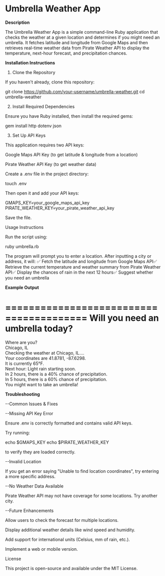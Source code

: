 # Umbrella Weather App

**Description**

The Umbrella Weather App is a simple command-line Ruby application that checks the weather at a given location and determines if you might need an umbrella. It fetches latitude and longitude from Google Maps and then retrieves real-time weather data from Pirate Weather API to display the temperature, next-hour forecast, and precipitation chances.

**Installation Instructions**

1. Clone the Repository

If you haven't already, clone this repository:

git clone https://github.com/your-username/umbrella-weather.git
cd umbrella-weather

2. Install Required Dependencies

Ensure you have Ruby installed, then install the required gems:

gem install http dotenv json

3. Set Up API Keys

This application requires two API keys:

Google Maps API Key (to get latitude & longitude from a location)

Pirate Weather API Key (to get weather data)

Create a .env file in the project directory:

touch .env

Then open it and add your API keys:

GMAPS_KEY=your_google_maps_api_key
PIRATE_WEATHER_KEY=your_pirate_weather_api_key

Save the file.

Usage Instructions

Run the script using:

ruby umbrella.rb

The program will prompt you to enter a location. After inputting a city or address, it will:
✅ Fetch the latitude and longitude from Google Maps API✅ Retrieve the current temperature and weather summary from Pirate Weather API✅ Display the chances of rain in the next 12 hours✅ Suggest whether you need an umbrella

**Example Output**

========================================
   Will you need an umbrella today?     
========================================

Where are you?  
Chicago, IL  
Checking the weather at Chicago, IL....  
Your coordinates are 41.8781, -87.6298.  
It is currently 65°F.  
Next hour: Light rain starting soon.  
In 2 hours, there is a 40% chance of precipitation.  
In 5 hours, there is a 60% chance of precipitation.  
You might want to take an umbrella!  

**Troubleshooting**

--Common Issues & Fixes

--Missing API Key Error

Ensure .env is correctly formatted and contains valid API keys.

Try running:

echo $GMAPS_KEY
echo $PIRATE_WEATHER_KEY

to verify they are loaded correctly.

--Invalid Location

If you get an error saying "Unable to find location coordinates", try entering a more specific address.

--No Weather Data Available

Pirate Weather API may not have coverage for some locations. Try another city.

--Future Enhancements

Allow users to check the forecast for multiple locations.

Display additional weather details like wind speed and humidity.

Add support for international units (Celsius, mm of rain, etc.).

Implement a web or mobile version.

License

This project is open-source and available under the MIT License.

